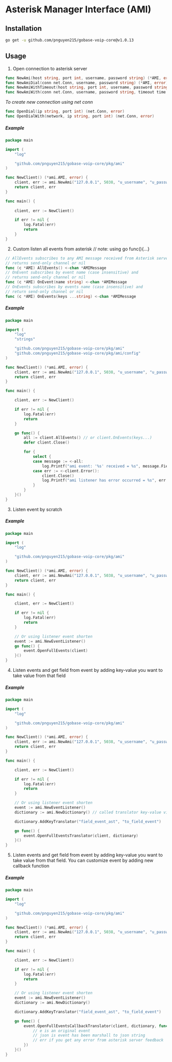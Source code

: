 # Asterisk Manager Interface (AMI)

## Installation

```sh
go get -u github.com/pnguyen215/gobase-voip-core@v1.0.13
```

## Usage

1. Open connection to asterisk server

```Go
func NewAmi(host string, port int, username, password string) (*AMI, error)
func NewAmiDial(conn net.Conn, username, password string) (*AMI, error)
func NewAmiWithTimeout(host string, port int, username, password string, timeout time.Duration) (*AMI, error)
func NewAmiWith(conn net.Conn, username, password string, timeout time.Duration) (*AMI, error)
```

<i>To create new connection using net conn</i>

```Go
func OpenDial(ip string, port int) (net.Conn, error)
func OpenDialWith(network, ip string, port int) (net.Conn, error)
```

##### Example

```Go
package main

import (
	"log"

	"github.com/pnguyen215/gobase-voip-core/pkg/ami"
)

func NewClient() (*ami.AMI, error) {
	client, err := ami.NewAmi("127.0.0.1", 5038, "u_username", "u_password")
	return client, err
}

func main() {
	
	client, err := NewClient()

	if err != nil {
		log.Fatal(err)
		return
	}
}
```

2. Custom listen all events from asterisk
// note: using go func(){...}

```Go
// AllEvents subscribes to any AMI message received from Asterisk server
// returns send-only channel or nil
func (c *AMI) AllEvents() <-chan *AMIMessage
// OnEvent subscribes by event name (case insensitive) and
// returns send-only channel or nil
func (c *AMI) OnEvent(name string) <-chan *AMIMessage
// OnEvents subscribes by events name (case insensitive) and
// return send-only channel or nil
func (c *AMI) OnEvents(keys ...string) <-chan *AMIMessage
```

##### Example

```Go
package main

import (
	"log"
	"strings"

	"github.com/pnguyen215/gobase-voip-core/pkg/ami"
	"github.com/pnguyen215/gobase-voip-core/pkg/ami/config"
)

func NewClient() (*ami.AMI, error) {
	client, err := ami.NewAmi("127.0.0.1", 5038, "u_username", "u_password")
	return client, err
}

func main() {

	client, err := NewClient()

	if err != nil {
		log.Fatal(err)
		return
	}

	go func() {
		all := client.AllEvents() // or client.OnEvents(keys...)
		defer client.Close()

		for {
			select {
			case message := <-all:
				log.Printf("ami event: '%s' received = %s", message.Field(strings.ToLower(config.AmiEventKey)), message.Json())
			case err := <-client.Error():
				client.Close()
				log.Printf("ami listener has error occurred = %s", err.Error())
			}
		}
	}()
}
```

3. Listen event by scratch

##### Example

```Go
package main

import (
	"log"

	"github.com/pnguyen215/gobase-voip-core/pkg/ami"
)

func NewClient() (*ami.AMI, error) {
	client, err := ami.NewAmi("127.0.0.1", 5038, "u_username", "u_password")
	return client, err
}

func main() {

	client, err := NewClient()

	if err != nil {
		log.Fatal(err)
		return
	}

	// Or using listener event shorten
	event := ami.NewEventListener()
	go func() {
		event.OpenFullEvents(client)
	}()
}
```

4. Listen events and get field from event by adding key-value you want to take value from that field
##### Example

```Go
package main

import (
	"log"

	"github.com/pnguyen215/gobase-voip-core/pkg/ami"
)

func NewClient() (*ami.AMI, error) {
	client, err := ami.NewAmi("127.0.0.1", 5038, "u_username", "u_password")
	return client, err
}

func main() {

	client, err := NewClient()

	if err != nil {
		log.Fatal(err)
		return
	}

	// Or using listener event shorten
	event := ami.NewEventListener()
	dictionary := ami.NewDictionary() // called translator key-value via field event

	dictionary.AddKeyTranslator("field_event_ast", "to_field_event")

	go func() {
		event.OpenFullEventsTranslator(client, dictionary)
	}()
}
```

5. Listen events and get field from event by adding key-value you want to take value from that field.
You can customize event by adding new callback function
##### Example

```Go
package main

import (
	"log"

	"github.com/pnguyen215/gobase-voip-core/pkg/ami"
)

func NewClient() (*ami.AMI, error) {
	client, err := ami.NewAmi("127.0.0.1", 5038, "u_username", "u_password")
	return client, err
}

func main() {

	client, err := NewClient()

	if err != nil {
		log.Fatal(err)
		return
	}

	// Or using listener event shorten
	event := ami.NewEventListener()
	dictionary := ami.NewDictionary()

	dictionary.AddKeyTranslator("field_event_ast", "to_field_event")

	go func() {
		event.OpenFullEventsCallbackTranslator(client, dictionary, func(e *ami.AMIMessage, json string, err error) {
			// e is an original event
			// json is event has been marshall to json string
			// err if you get any error from asterisk server feedback
		})
	}()
}
```
